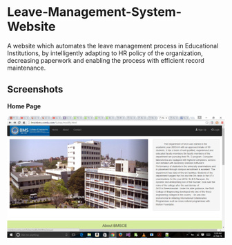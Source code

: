 # Leave-Management-System-Website
A website which automates the leave management process in Educational Institutions, by intelligently adapting to HR policy of the organization, decreasing paperwork and enabling the process with efficient record maintenance.

## Screenshots  

**Home Page**  
  
![HomePage](Demo/screenshots/HomePage.png)
